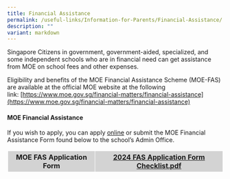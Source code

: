 ```yaml
---
title: Financial Assistance
permalink: /useful-links/Information-for-Parents/Financial-Assistance/
description: ""
variant: markdown
---
```

Singapore Citizens in government, government-aided, specialized, and some independent schools who are in financial need can get assistance from MOE on school fees and other expenses.

Eligibility and benefits of the MOE Financial Assistance Scheme (MOE-FAS) are available at the official MOE website at the following link:&nbsp;[https://www.moe.gov.sg/financial-matters/financial-assistance](https://www.moe.gov.sg/financial-matters/financial-assistance)

#### MOE Financial Assistance

If you wish to apply, you can apply&nbsp;[online](https://form.gov.sg/64e2f8f73f582600139f54ac) or submit the MOE Financial Assistance Form&nbsp;found below to the school’s Admin Office.

<style>
table, th, td {
  border: 1px solid white;
  border-collapse: collapse;
}
th, td {
  background-color: #D3D3D3;
}
</style>

<table style="width:100%">
  <tbody><tr>
    <th>MOE FAS Application Form</th>
    <th><a href="/files/Information%20for%20Parents/2024%20moe%20fas%20application%20form.pdf">2024 FAS Application Form Checklist.pdf</a></th> 
  </tr>
</tbody></table>